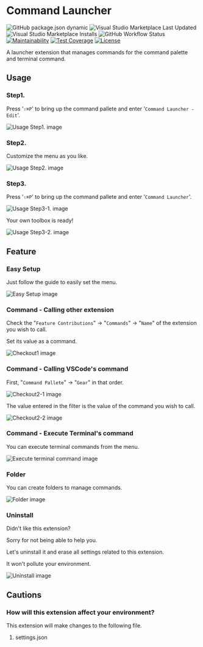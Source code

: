 # Command Launcher

![GitHub package.json dynamic](https://img.shields.io/github/package-json/categories/angelmaneuver/command-launcher?color=green) ![Visual Studio Marketplace Last Updated](https://img.shields.io/visual-studio-marketplace/last-updated/angelmaneuver.command-launcher) ![Visual Studio Marketplace Installs](https://img.shields.io/visual-studio-marketplace/i/Angelmaneuver.command-launcher) ![GitHub Workflow Status](https://img.shields.io/github/workflow/status/angelmaneuver/command-launcher/Command%20Launcher%20CI) [![Maintainability](https://api.codeclimate.com/v1/badges/423732b5edf0ced05786/maintainability)](https://codeclimate.com/github/Angelmaneuver/command-launcher/maintainability) [![Test Coverage](https://api.codeclimate.com/v1/badges/423732b5edf0ced05786/test_coverage)](https://codeclimate.com/github/Angelmaneuver/command-launcher/test_coverage) [![License](https://img.shields.io/github/license/Angelmaneuver/command-launcher)](LICENSE)

A launcher extension that manages commands for the command palette and terminal command.

## Usage
### Step1.
Press '`⇧⌘P`' to bring up the command pallete and enter '`Command Launcher - Edit`'.

![Usage Step1. image](resource/readme/usage1.png)

### Step2.
Customize the menu as you like.

![Usage Step2. image](resource/readme/usage2.png)

### Step3.
Press '`⇧⌘P`' to bring up the command pallete and enter '`Command Launcher`'.

![Usage Step3-1. image](resource/readme/usage3-1.png)

Your own toolbox is ready!

![Usage Step3-2. image](resource/readme/usage3-2.png)

## Feature
### Easy Setup
Just follow the guide to easily set the menu.

![Easy Setup image](resource/readme/demo1.gif)

### Command - Calling other extension
Check the "`Feature Contributions`" -> "`Commands`" -> "`Name`" of the extension you wish to call.

Set its value as a command.

![Checkout1 image](resource/readme/demo2.png)

### Command - Calling VSCode's command
First, "`Command Pallete`" -> "`Gear`" in that order.

![Checkout2-1 image](resource/readme/demo3.png)

The value entered in the filter is the value of the command you wish to call.

![Checkout2-2 image](resource/readme/demo4.png)

### Command - Execute Terminal's command
You can execute terminal commands from the menu.

![Execute terminal command image](resource/readme/demo7.gif)

### Folder
You can create folders to manage commands.

![Folder image](resource/readme/demo5.gif)

### Uninstall
Didn't like this extension?

Sorry for not being able to help you.

Let's uninstall it and erase all settings related to this extension.

It won't pollute your environment.

![Uninstall image](resource/readme/demo6.gif)

## Cautions
### How will this extension affect your environment?
This extension will make changes to the following file.

1. settings.json
